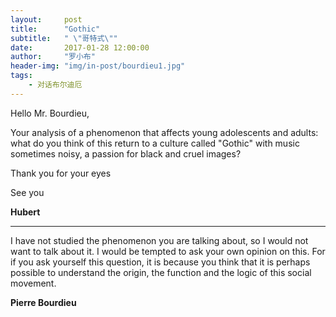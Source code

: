 ```yaml
---
layout:     post
title:      "Gothic"
subtitle:   " \"哥特式\""
date:       2017-01-28 12:00:00
author:     "罗小布"
header-img: "img/in-post/bourdieu1.jpg"
tags:
    - 对话布尔迪厄
---
```


Hello Mr. Bourdieu, 

Your analysis of a phenomenon that affects young adolescents and adults: what do you think of this return to a culture called "Gothic" with music sometimes noisy, a passion for black and cruel images? 

Thank you for your eyes 



See you

**Hubert** 

---

I have not studied the phenomenon you are talking about, so I would not want to talk about it. I would be tempted to ask your own opinion on this. For if you ask yourself this question, it is because you think that it is perhaps possible to understand the origin, the function and the logic of this social movement.


**Pierre Bourdieu**